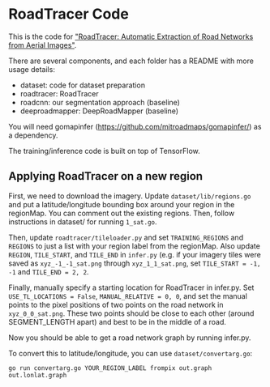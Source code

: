 RoadTracer Code
===============

This is the code for ["RoadTracer: Automatic Extraction of Road Networks from Aerial Images"](https://roadmaps.csail.mit.edu/roadtracer/).

There are several components, and each folder has a README with more usage details:

* dataset: code for dataset preparation
* roadtracer: RoadTracer
* roadcnn: our segmentation approach (baseline)
* deeproadmapper: DeepRoadMapper (baseline)

You will need gomapinfer (https://github.com/mitroadmaps/gomapinfer/) as a dependency.

The training/inference code is built on top of TensorFlow.

Applying RoadTracer on a new region
-----------------------------------

First, we need to download the imagery. Update `dataset/lib/regions.go` and put a latitude/longitude bounding box around your region in the regionMap. You can comment out the existing regions. Then, follow instructions in dataset/ for running `1_sat.go`.

Then, update `roadtracer/tileloader.py` and set `TRAINING_REGIONS` and `REGIONS` to just a list with your region label from the regionMap. Also update `REGION`, `TILE_START`, and `TILE_END` in `infer.py` (e.g. if your imagery tiles were saved as `xyz_-1_-1_sat.png` through `xyz_1_1_sat.png`, set `TILE_START = -1, -1` and `TILE_END = 2, 2`.

Finally, manually specify a starting location for RoadTracer in infer.py. Set `USE_TL_LOCATIONS = False`, `MANUAL_RELATIVE = 0, 0`, and set the manual points to the pixel positions of two points on the road network in `xyz_0_0_sat.png`. These two points should be close to each other (around SEGMENT_LENGTH apart) and best to be in the middle of a road.

Now you should be able to get a road network graph by running infer.py.

To convert this to latitude/longitude, you can use `dataset/convertarg.go`:

	go run convertarg.go YOUR_REGION_LABEL frompix out.graph out.lonlat.graph
